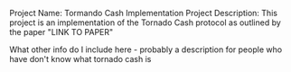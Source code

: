 Project Name: Tormando Cash Implementation
Project Description: This project is an implementation of the Tornado Cash protocol as outlined by the paper "LINK TO PAPER"

What other info do I include here - probably a description for people who have don't know what tornado cash is
